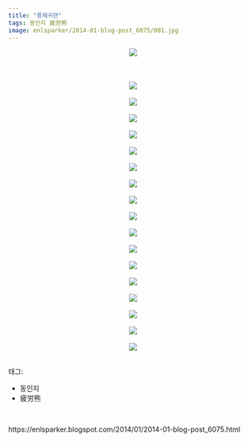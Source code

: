 ```yaml
---
title: "풍제귀연"
tags: 동인지 疲労熊
image: enlsparker/2014-01-blog-post_6075/001.jpg
---
```

<div class="article">
<div class="post-body entry-content" id="post-body-185688436315402404" itemprop="description articleBody">
<div class="separator" style="clear: both; text-align: center;">
<a href="//2.bp.blogspot.com/-wSKD7xf7HXg/UuK2jHrHcSI/AAAAAAAAFmA/C2EB8OWRZc8/s1600/1_saejinid.jpg" imageanchor="1" style="margin-left: 1em; margin-right: 1em;"><img border="0" src="{{ site.nasurl }}/enlsparker/2014-01-blog-post_6075/1_saejinid.jpg"/></a></div>
<br/>
<a name="more"></a><br/>
<br/>
<div class="separator" style="clear: both; text-align: center;">
<a href="//4.bp.blogspot.com/-KPNTGeR2h-U/UuK2h67yaRI/AAAAAAAAFl4/pcgbc3QFVpo/s1600/2_saejinid.jpg" imageanchor="1" style="margin-left: 1em; margin-right: 1em;"><img border="0" src="{{ site.nasurl }}/enlsparker/2014-01-blog-post_6075/2_saejinid.jpg"/></a></div>
<br/>
<div class="separator" style="clear: both; text-align: center;">
<a href="//1.bp.blogspot.com/-q4ztZNlG_Bg/UuK2loze0KI/AAAAAAAAFmI/kXVFWtjHv7s/s1600/3_saejinid.jpg" imageanchor="1" style="margin-left: 1em; margin-right: 1em;"><img border="0" src="{{ site.nasurl }}/enlsparker/2014-01-blog-post_6075/3_saejinid.jpg"/></a></div>
<br/>
<div class="separator" style="clear: both; text-align: center;">
<a href="//1.bp.blogspot.com/-iAdy-gpDbKg/UuK2nf0tWkI/AAAAAAAAFmQ/75ZPVR5diw4/s1600/4_saejinid.jpg" imageanchor="1" style="margin-left: 1em; margin-right: 1em;"><img border="0" src="{{ site.nasurl }}/enlsparker/2014-01-blog-post_6075/4_saejinid.jpg"/></a></div>
<br/>
<div class="separator" style="clear: both; text-align: center;">
<a href="//1.bp.blogspot.com/-ALYPKhIcckw/UuK2nl1kACI/AAAAAAAAFmU/lEiJsaptlHA/s1600/5_saejinid.jpg" imageanchor="1" style="margin-left: 1em; margin-right: 1em;"><img border="0" src="{{ site.nasurl }}/enlsparker/2014-01-blog-post_6075/5_saejinid.jpg"/></a></div>
<br/>
<div class="separator" style="clear: both; text-align: center;">
<a href="//2.bp.blogspot.com/-Q6BaPpyjVf8/UuK2p3aJeyI/AAAAAAAAFmg/1NZWtBa1yI4/s1600/6_saejinid.jpg" imageanchor="1" style="margin-left: 1em; margin-right: 1em;"><img border="0" src="{{ site.nasurl }}/enlsparker/2014-01-blog-post_6075/6_saejinid.jpg"/></a></div>
<br/>
<div class="separator" style="clear: both; text-align: center;">
<a href="//3.bp.blogspot.com/-ENVuUy6EhJE/UuK2rXkSYXI/AAAAAAAAFmw/bRVjkVD6lcQ/s1600/7_saejinid.jpg" imageanchor="1" style="margin-left: 1em; margin-right: 1em;"><img border="0" src="{{ site.nasurl }}/enlsparker/2014-01-blog-post_6075/7_saejinid.jpg"/></a></div>
<br/>
<div class="separator" style="clear: both; text-align: center;">
<a href="//2.bp.blogspot.com/-Lk11uFnTw2Y/UuK2qUXa3CI/AAAAAAAAFmk/GoWZjpeJ3X0/s1600/8_saejinid.jpg" imageanchor="1" style="margin-left: 1em; margin-right: 1em;"><img border="0" src="{{ site.nasurl }}/enlsparker/2014-01-blog-post_6075/8_saejinid.jpg"/></a></div>
<br/>
<div class="separator" style="clear: both; text-align: center;">
<a href="//2.bp.blogspot.com/-jODtXTL8q3w/UuK2rzrtuWI/AAAAAAAAFm0/YS8_5bSsq9Q/s1600/9_saejinid.jpg" imageanchor="1" style="margin-left: 1em; margin-right: 1em;"><img border="0" src="{{ site.nasurl }}/enlsparker/2014-01-blog-post_6075/9_saejinid.jpg"/></a></div>
<br/>
<div class="separator" style="clear: both; text-align: center;">
<a href="//2.bp.blogspot.com/-W8UHElDNESk/UuK2Xj_ibJI/AAAAAAAAFkw/xYeN-kevKuA/s1600/10_saejinid.jpg" imageanchor="1" style="margin-left: 1em; margin-right: 1em;"><img border="0" src="{{ site.nasurl }}/enlsparker/2014-01-blog-post_6075/10_saejinid.jpg"/></a></div>
<br/>
<div class="separator" style="clear: both; text-align: center;">
<a href="//3.bp.blogspot.com/-et6kBDc1ZH4/UuK2YFrMmoI/AAAAAAAAFk4/0MCDbkPgLzg/s1600/11_saejinid.jpg" imageanchor="1" style="margin-left: 1em; margin-right: 1em;"><img border="0" src="{{ site.nasurl }}/enlsparker/2014-01-blog-post_6075/11_saejinid.jpg"/></a></div>
<br/>
<div class="separator" style="clear: both; text-align: center;">
<a href="//1.bp.blogspot.com/-LhIc0hq-toI/UuK2YtyAKyI/AAAAAAAAFk8/PAALxjWU4tM/s1600/12_saejinid.jpg" imageanchor="1" style="margin-left: 1em; margin-right: 1em;"><img border="0" src="{{ site.nasurl }}/enlsparker/2014-01-blog-post_6075/12_saejinid.jpg"/></a></div>
<br/>
<div class="separator" style="clear: both; text-align: center;">
<a href="//4.bp.blogspot.com/-rBbf3sQEPY8/UuK2a5NARiI/AAAAAAAAFlI/qO4p2sTydiU/s1600/13_saejinid.jpg" imageanchor="1" style="margin-left: 1em; margin-right: 1em;"><img border="0" src="{{ site.nasurl }}/enlsparker/2014-01-blog-post_6075/13_saejinid.jpg"/></a></div>
<br/>
<div class="separator" style="clear: both; text-align: center;">
<a href="//1.bp.blogspot.com/-ECqlIoGbhLI/UuK2c6cxZjI/AAAAAAAAFlQ/7sXbwfBsol0/s1600/14_saejinid.jpg" imageanchor="1" style="margin-left: 1em; margin-right: 1em;"><img border="0" src="{{ site.nasurl }}/enlsparker/2014-01-blog-post_6075/14_saejinid.jpg"/></a></div>
<br/>
<div class="separator" style="clear: both; text-align: center;">
<a href="//1.bp.blogspot.com/-Y-4OMG4uEzE/UuK2dAQwqPI/AAAAAAAAFlU/6ph3x4SdEWM/s1600/15_saejinid.jpg" imageanchor="1" style="margin-left: 1em; margin-right: 1em;"><img border="0" src="{{ site.nasurl }}/enlsparker/2014-01-blog-post_6075/15_saejinid.jpg"/></a></div>
<br/>
<div class="separator" style="clear: both; text-align: center;">
<a href="//3.bp.blogspot.com/-hkxnkU3vhj4/UuK2e-t1CfI/AAAAAAAAFlg/AG5NhT6FLhA/s1600/16_saejinid.jpg" imageanchor="1" style="margin-left: 1em; margin-right: 1em;"><img border="0" src="{{ site.nasurl }}/enlsparker/2014-01-blog-post_6075/16_saejinid.jpg"/></a></div>
<br/>
<div class="separator" style="clear: both; text-align: center;">
<a href="//2.bp.blogspot.com/-CRcEw_FON1Q/UuK2gW1dihI/AAAAAAAAFlo/Ho9_sROrYIA/s1600/17_saejinid.jpg" imageanchor="1" style="margin-left: 1em; margin-right: 1em;"><img border="0" src="{{ site.nasurl }}/enlsparker/2014-01-blog-post_6075/17_saejinid.jpg"/></a></div>
<br/>
<div class="separator" style="clear: both; text-align: center;">
<a href="//1.bp.blogspot.com/-TicpEJ-NH6E/UuK2g-7jjuI/AAAAAAAAFls/qg1KWLAAVos/s1600/18_saejinid.jpg" imageanchor="1" style="margin-left: 1em; margin-right: 1em;"><img border="0" src="{{ site.nasurl }}/enlsparker/2014-01-blog-post_6075/18_saejinid.jpg"/></a></div>
<br/>
<div style="clear: both;"></div>
</div></div><div class="tagTrail">
<p>태그: </p>
<ul>
<li>동인지</li>
<li>疲労熊</li>
</ul>
</div>
<br/>
<p id="refer">https://enlsparker.blogspot.com/2014/01/2014-01-blog-post_6075.html</p>
<br/>
